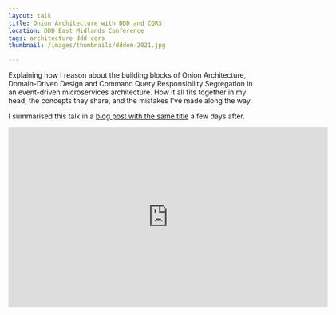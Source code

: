 ```yaml
---
layout: talk
title: Onion Architecture with DDD and CQRS
location: DDD East Midlands Conference
tags: architecture ddd cqrs
thumbnail: /images/thumbnails/dddem-2021.jpg

---
```


Explaining how I reason about the building blocks of Onion Architecture, Domain-Driven Design and Command Query Responsibility Segregation in an event-driven microservices architecture. How it all fits together in my head, the concepts they share, and the mistakes I've made along the way.

I summarised this talk in a [blog post with the same title](/onion-architecture-ddd-cqrs) a few days after.

<div class="video">
<div class="video-wrapper">
    <iframe width="640" height="360" src="https://www.youtube.com/embed/CdZzfqwnx4I" title="YouTube video player" frameborder="0" allow="accelerometer; autoplay; clipboard-write; encrypted-media; gyroscope; picture-in-picture" allowfullscreen></iframe>
</div>
</div>